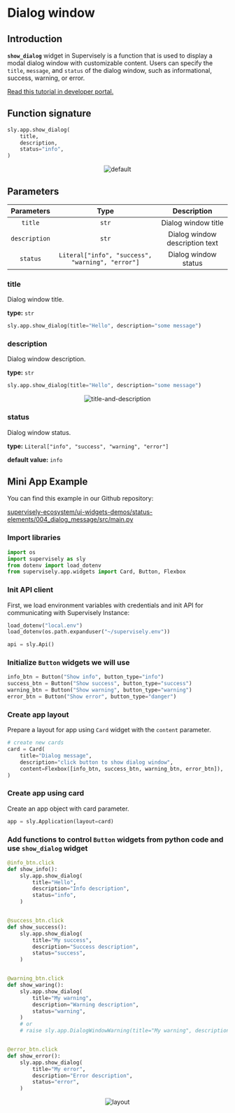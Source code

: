 # Dialog window

## Introduction

**`show_dialog`** widget in Supervisely is a function that is used to display a modal dialog window with customizable content. Users can specify the `title`, `message`, and `status` of the dialog window, such as informational, success, warning, or error. 

[Read this tutorial in developer portal.](https://developer.supervise.ly/app-development/widgets/status-elements/dialogmessage)

## Function signature

```python
sly.app.show_dialog(
    title,
    description,
    status="info",
)
```

<p align="center">
  <img src="https://user-images.githubusercontent.com/120389559/219675028-d17973c6-5342-4721-b86a-9989381928d8.gif" alt="default" />
</p>

## Parameters

|  Parameters   |                       Type                       |          Description           |
| :-----------: | :----------------------------------------------: | :----------------------------: |
|    `title`    |                      `str`                       |      Dialog window title       |
| `description` |                      `str`                       | Dialog window description text |
|   `status`    | `Literal["info", "success", "warning", "error"]` |      Dialog window status      |

### title

Dialog window title.

**type:** `str`

```python
sly.app.show_dialog(title="Hello", description="some message")
```

### description

Dialog window description.

**type:** `str`

```python
sly.app.show_dialog(title="Hello", description="some message")
```

<p align="center">
  <img src="https://user-images.githubusercontent.com/120389559/219675028-d17973c6-5342-4721-b86a-9989381928d8.gif" alt="title-and-description" />
</p>


### status

Dialog window status.

**type:** `Literal["info", "success", "warning", "error"]`

**default value:** `info`

## Mini App Example

You can find this example in our Github repository:

[supervisely-ecosystem/ui-widgets-demos/status-elements/004_dialog_message/src/main.py](https://github.com/supervisely-ecosystem/ui-widgets-demos/blob/master/status-elements/004_dialog_message/src/main.py)

### Import libraries

```python
import os
import supervisely as sly
from dotenv import load_dotenv
from supervisely.app.widgets import Card, Button, Flexbox
```

### Init API client

First, we load environment variables with credentials and init API for communicating with Supervisely Instance:

```python
load_dotenv("local.env")
load_dotenv(os.path.expanduser("~/supervisely.env"))

api = sly.Api()
```

### Initialize `Button` widgets we will use

```python
info_btn = Button("Show info", button_type="info")
success_btn = Button("Show success", button_type="success")
warning_btn = Button("Show warning", button_type="warning")
error_btn = Button("Show error", button_type="danger")
```

### Create app layout

Prepare a layout for app using `Card` widget with the `content` parameter.

```python
# create new cards
card = Card(
    title="Dialog message",
    description="click button to show dialog window",
    content=Flexbox([info_btn, success_btn, warning_btn, error_btn]),
)
```

### Create app using card

Create an app object with card parameter.

```python
app = sly.Application(layout=card)
```

### Add functions to control `Button` widgets from python code and use `show_dialog` widget

```python
@info_btn.click
def show_info():
    sly.app.show_dialog(
        title="Hello",
        description="Info description",
        status="info",
    )


@success_btn.click
def show_success():
    sly.app.show_dialog(
        title="My success",
        description="Success description",
        status="success",
    )


@warning_btn.click
def show_waring():
    sly.app.show_dialog(
        title="My warning",
        description="Warning description",
        status="warning",
    )
    # or
    # raise sly.app.DialogWindowWarning(title="My warning", description="Warning description")


@error_btn.click
def show_error():
    sly.app.show_dialog(
        title="My error",
        description="Error description",
        status="error",
    )
```

<p align="center">
  <img src="https://user-images.githubusercontent.com/120389559/219678145-110212d9-2dfb-4977-acaf-4b4f92b933ba.gif" alt="layout" />
</p>
